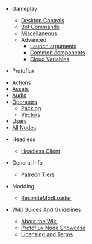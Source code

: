 - Gameplay
  - [Desktop Controls](/gameplay/desktopControls.md)
  - [Bot Commands](/gameplay/botCommands.md)
  - [Miscellaneous](/gameplay/misc.md)
  - Advanced
    - [Launch arguments](/gameplay/advanced/launchArguments.md)
    - [Common components](/gameplay/advanced/commonComp.md)
    - [Cloud Variables](/gameplay/advanced/cloudVars.md)

- Protoflux
<!-- embed:start:protoflux -->
  - [Actions](/protoflux/actions.md)
  - [Assets](/protoflux/assets.md)
  - [Audio](/protoflux/audio.md)
  - [Operators](/protoflux/operators/README.md)
    - [Packing](/protoflux/operators/packing.md)
    - [Vectors](/protoflux/operators/vectors.md)
  - [Users](/protoflux/users.md)
  - [All Nodes](/protoflux/allNodes.md)
<!-- embed:end:protoflux -->

- Headless
  - [Headless Client](/headless/headlessClient.md)

- General Info
  - [Patreon Tiers](/general/patreon.md)

- Modding
  - [ResoniteModLoader](/modding/ResoniteModLoader/README.md)

- Wiki Guides And Guidelines
  - [About the Wiki](README.md)
  - [Protoflux Node Showcase](/wikiGuides/nodeRender.md)
  - [Licensing and Terms](/wikiGuides/licence.md)
